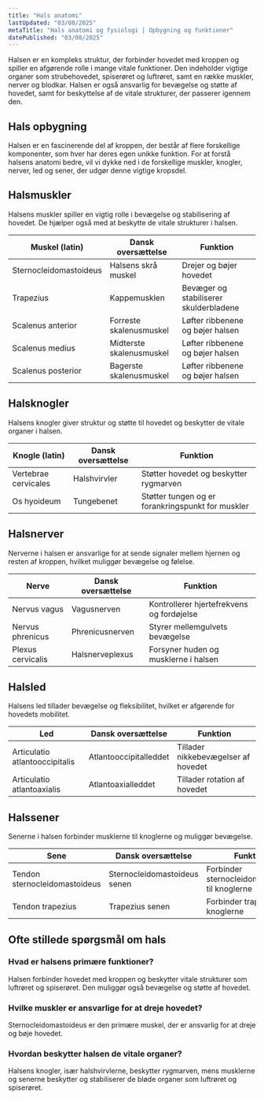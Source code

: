 ```yaml
---
title: "Hals anatomi"
lastUpdated: "03/08/2025"
metaTitle: "Hals anatomi og fysiologi | Opbygning og funktioner"
datePublished: "03/08/2025"
---
```


Halsen er en kompleks struktur, der forbinder hovedet med kroppen og spiller en afgørende rolle i mange vitale funktioner. Den indeholder vigtige organer som strubehovedet, spiserøret og luftrøret, samt en række muskler, nerver og blodkar. Halsen er også ansvarlig for bevægelse og støtte af hovedet, samt for beskyttelse af de vitale strukturer, der passerer igennem den.

## Hals opbygning

Halsen er en fascinerende del af kroppen, der består af flere forskellige komponenter, som hver har deres egen unikke funktion. For at forstå halsens anatomi bedre, vil vi dykke ned i de forskellige muskler, knogler, nerver, led og sener, der udgør denne vigtige kropsdel.

## Halsmuskler

Halsens muskler spiller en vigtig rolle i bevægelse og stabilisering af hovedet. De hjælper også med at beskytte de vitale strukturer i halsen.

| Muskel (latin) | Dansk oversættelse | Funktion |
|----------------|--------------------|----------|
| Sternocleidomastoideus | Halsens skrå muskel | Drejer og bøjer hovedet |
| Trapezius | Kappemusklen | Bevæger og stabiliserer skulderbladene |
| Scalenus anterior | Forreste skalenusmuskel | Løfter ribbenene og bøjer halsen |
| Scalenus medius | Midterste skalenusmuskel | Løfter ribbenene og bøjer halsen |
| Scalenus posterior | Bagerste skalenusmuskel | Løfter ribbenene og bøjer halsen |

## Halsknogler

Halsens knogler giver struktur og støtte til hovedet og beskytter de vitale organer i halsen.

| Knogle (latin) | Dansk oversættelse | Funktion |
|----------------|--------------------|----------|
| Vertebrae cervicales | Halshvirvler | Støtter hovedet og beskytter rygmarven |
| Os hyoideum | Tungebenet | Støtter tungen og er forankringspunkt for muskler |

## Halsnerver

Nerverne i halsen er ansvarlige for at sende signaler mellem hjernen og resten af kroppen, hvilket muliggør bevægelse og følelse.

| Nerve | Dansk oversættelse | Funktion |
|-------|--------------------|----------|
| Nervus vagus | Vagusnerven | Kontrollerer hjertefrekvens og fordøjelse |
| Nervus phrenicus | Phrenicusnerven | Styrer mellemgulvets bevægelse |
| Plexus cervicalis | Halsnerveplexus | Forsyner huden og musklerne i halsen |

## Halsled

Halsens led tillader bevægelse og fleksibilitet, hvilket er afgørende for hovedets mobilitet.

| Led | Dansk oversættelse | Funktion |
|-----|--------------------|----------|
| Articulatio atlantooccipitalis | Atlantooccipitalleddet | Tillader nikkebevægelser af hovedet |
| Articulatio atlantoaxialis | Atlantoaxialleddet | Tillader rotation af hovedet |

## Halssener

Senerne i halsen forbinder musklerne til knoglerne og muliggør bevægelse.

| Sene | Dansk oversættelse | Funktion |
|------|--------------------|----------|
| Tendon sternocleidomastoideus | Sternocleidomastoideus senen | Forbinder sternocleidomastoideus til knoglerne |
| Tendon trapezius | Trapezius senen | Forbinder trapezius til knoglerne |

## Ofte stillede spørgsmål om hals

### Hvad er halsens primære funktioner?

Halsen forbinder hovedet med kroppen og beskytter vitale strukturer som luftrøret og spiserøret. Den muliggør også bevægelse og støtte af hovedet.

### Hvilke muskler er ansvarlige for at dreje hovedet?

Sternocleidomastoideus er den primære muskel, der er ansvarlig for at dreje og bøje hovedet.

### Hvordan beskytter halsen de vitale organer?

Halsens knogler, især halshvirvlerne, beskytter rygmarven, mens musklerne og senerne beskytter og stabiliserer de bløde organer som luftrøret og spiserøret.